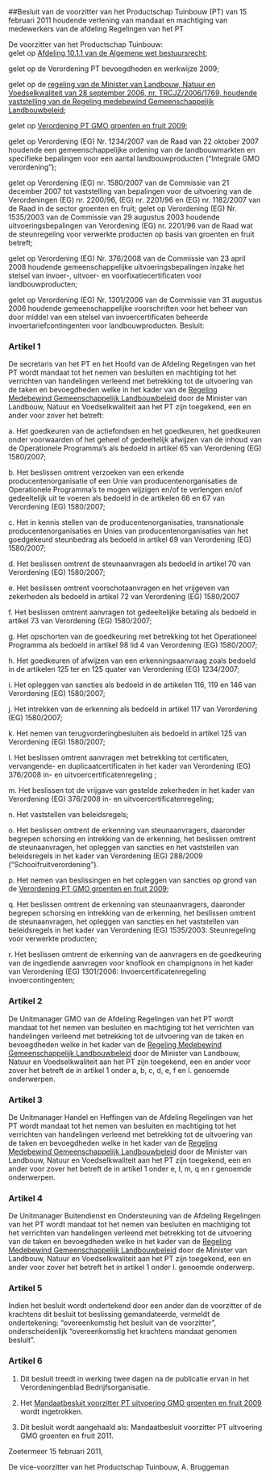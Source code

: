 <meta http-equiv='Content-Type' content='text/html; charset=utf-8' />

##Besluit van de voorzitter van het Productschap Tuinbouw (PT) van 15 februari 2011 houdende verlening van mandaat en machtiging van medewerkers van de afdeling Regelingen van het PT

De voorzitter van het Productschap Tuinbouw:  
gelet op [Afdeling 10.1.1 van de Algemene wet bestuursrecht](../../../../../../../../../../../wet/algemene/wet/bestuursrecht/BWBR0005537/README.md);

gelet op de Verordening PT bevoegdheden en werkwijze 2009;

gelet op de [regeling van de Minister van Landbouw, Natuur en Voedselkwaliteit van 28 september 2006, nr. TRCJZ/2006/1769, houdende vaststelling van de Regeling medebewind Gemeenschappelijk Landbouwbeleid](../../../../../../../../../../../ministeriele-regeling/regeling/medebewind/gemeenschappelijk/landbouwbeleid/BWBR0020360/README.md);

gelet op [Verordening PT GMO groenten en fruit 2009](../../../../../../../../../../../pbo/verordening/pt/gmo/groenten/en/fruit/2009/BWBR0027550/README.md);

gelet op Verordening (EG) Nr. 1234/2007 van de Raad van 22 oktober 2007 houdende een gemeenschappelijke ordening van de landbouwmarkten en specifieke bepalingen voor een aantal landbouwproducten (“Integrale GMO verordening”);

gelet op Verordening (EG) nr. 1580/2007 van de Commissie van 21 december 2007 tot vaststelling van bepalingen voor de uitvoering van de Verordeningen (EG) nr. 2200/96, (EG) nr. 2201/96 en (EG) nr. 1182/2007 van de Raad in de sector groenten en fruit; gelet op Verordening (EG) Nr. 1535/2003 van de Commissie van 29 augustus 2003 houdende uitvoeringsbepalingen van Verordening (EG) nr. 2201/96 van de Raad wat de steunregeling voor verwerkte producten op basis van groenten en fruit betreft;

gelet op Verordening (EG) Nr. 376/2008 van de Commissie van 23 april 2008 houdende gemeenschappelijke uitvoeringsbepalingen inzake het stelsel van invoer-, uitvoer- en voorfixatiecertificaten voor landbouwproducten;

gelet op Verordening (EG) Nr. 1301/2006 van de Commissie van 31 augustus 2006 houdende gemeenschappelijke voorschriften voor het beheer van door middel van een stelsel van invoercertificaten beheerde invoertariefcontingenten voor landbouwproducten.
Besluit:    

### Artikel  1  

De secretaris van het PT en het Hoofd van de Afdeling Regelingen van het PT wordt mandaat tot het nemen van besluiten en machtiging tot het verrichten van handelingen verleend met betrekking tot de uitvoering van de taken en bevoegdheden welke in het kader van de [Regeling Medebewind Gemeenschappelijk Landbouwbeleid](../../../../../../../../../../../ministeriele-regeling/regeling/medebewind/gemeenschappelijk/landbouwbeleid/BWBR0020360/README.md) door de Minister van Landbouw, Natuur en Voedselkwaliteit aan het PT zijn toegekend, een en ander voor zover het betreft: 

a. Het goedkeuren van de actiefondsen en het goedkeuren, het goedkeuren onder voorwaarden of het geheel of gedeeltelijk afwijzen van de inhoud van de Operationele Programma’s als bedoeld in artikel 65 van Verordening (EG) 1580/2007;  

b. Het beslissen omtrent verzoeken van een erkende producentenorganisatie of een Unie van producentenorganisaties de Operationele Programma’s te mogen wijzigen en/of te verlengen en/of gedeeltelijk uit te voeren als bedoeld in de artikelen 66 en 67 van Verordening (EG) 1580/2007;  

c. Het in kennis stellen van de producentenorganisaties, transnationale producentenorganisaties en Unies van producentenorganisaties van het goedgekeurd steunbedrag als bedoeld in artikel 69 van Verordening (EG) 1580/2007;  

d. Het beslissen omtrent de steunaanvragen als bedoeld in artikel 70 van Verordening (EG) 1580/2007;  

e. Het beslissen omtrent voorschotaanvragen en het vrijgeven van zekerheden als bedoeld in artikel 72 van Verordening (EG) 1580/2007  

f. Het beslissen omtrent aanvragen tot gedeeltelijke betaling als bedoeld in artikel 73 van Verordening (EG) 1580/2007;  

g. Het opschorten van de goedkeuring met betrekking tot het Operationeel Programma als bedoeld in artikel 98 lid 4 van Verordening (EG) 1580/2007;  

h. Het goedkeuren of afwijzen van een erkenningsaanvraag zoals bedoeld in de artikelen 125 ter en 125 quater van Verordening (EG) 1234/2007;  

i. Het opleggen van sancties als bedoeld in de artikelen 116, 119 en 146 van Verordening (EG) 1580/2007;  

j. Het intrekken van de erkenning als bedoeld in artikel 117 van Verordening (EG) 1580/2007;  

k. Het nemen van terugvorderingbesluiten als bedoeld in artikel 125 van Verordening (EG) 1580/2007;  

l. Het beslissen omtrent aanvragen met betrekking tot certificaten, vervangende- en duplicaatcertificaten in het kader van Verordening (EG) 376/2008 in- en uitvoercertificatenregeling ;  

m. Het beslissen tot de vrijgave van gestelde zekerheden in het kader van Verordening (EG) 376/2008 in- en uitvoercertificatenregeling;  

n. Het vaststellen van beleidsregels;  

o. Het beslissen omtrent de erkenning van steunaanvragers, daaronder begrepen schorsing en intrekking van de erkenning, het beslissen omtrent de steunaanvragen, het opleggen van sancties en het vaststellen van beleidsregels in het kader van Verordening (EG) 288/2009 (“Schooifruitverordening”).  

p. Het nemen van beslissingen en het opleggen van sancties op grond van de [Verordening PT GMO groenten en fruit 2009](../../../../../../../../../../../pbo/verordening/pt/gmo/groenten/en/fruit/2009/BWBR0027550/README.md);  

q. Het beslissen omtrent de erkenning van steunaanvragers, daaronder begrepen schorsing en intrekking van de erkenning, het beslissen omtrent de steunaanvragen, het opleggen van sancties en het vaststellen van beleidsregels in het kader van Verordening (EG) 1535/2003: Steunregeling voor verwerkte producten;  

r. Het beslissen omtrent de erkenning van de aanvragers en de goedkeuring van de ingediende aanvragen voor knoflook en champignons in het kader van Verordening (EG) 1301/2006: Invoercertificatenregeling invoercontingenten;    

### Artikel  2  

De Unitmanager GMO van de Afdeling Regelingen van het PT wordt mandaat tot het nemen van besluiten en machtiging tot het verrichten van handelingen verleend met betrekking tot de uitvoering van de taken en bevoegdheden welke in het kader van de [Regeling Medebewind Gemeenschappelijk Landbouwbeleid](../../../../../../../../../../../ministeriele-regeling/regeling/medebewind/gemeenschappelijk/landbouwbeleid/BWBR0020360/README.md) door de Minister van Landbouw, Natuur en Voedselkwaliteit aan het PT zijn toegekend, een en ander voor zover het betreft de in artikel 1 onder a, b, c, d, e, f en l. genoemde onderwerpen.  

### Artikel  3  

De Unitmanager Handel en Heffingen van de Afdeling Regelingen van het PT wordt mandaat tot het nemen van besluiten en machtiging tot het verrichten van handelingen verleend met betrekking tot de uitvoering van de taken en bevoegdheden welke in het kader van de [Regeling Medebewind Gemeenschappelijk Landbouwbeleid](../../../../../../../../../../../ministeriele-regeling/regeling/medebewind/gemeenschappelijk/landbouwbeleid/BWBR0020360/README.md) door de Minister van Landbouw, Natuur en Voedselkwaliteit aan het PT zijn toegekend, een en ander voor zover het betreft de in artikel 1 onder e, I, m, q en r genoemde onderwerpen.  

### Artikel  4  

De Unitmanager Buitendienst en Ondersteuning van de Afdeling Regelingen van het PT wordt mandaat tot het nemen van besluiten en machtiging tot het verrichten van handelingen verleend met betrekking tot de uitvoering van de taken en bevoegdheden welke in het kader van de [Regeling Medebewind Gemeenschappelijk Landbouwbeleid](../../../../../../../../../../../ministeriele-regeling/regeling/medebewind/gemeenschappelijk/landbouwbeleid/BWBR0020360/README.md) door de Minister van Landbouw, Natuur en Voedselkwaliteit aan het PT zijn toegekend, een en ander voor zover het betreft het in artikel 1 onder I. genoemde onderwerp.  

### Artikel  5  

Indien het besluit wordt ondertekend door een ander dan de voorzitter of de krachtens dit besluit tot beslissing gemandateerde, vermeldt de ondertekening: “overeenkomstig het besluit van de voorzitter”, onderscheidenlijk “overeenkomstig het krachtens mandaat genomen besluit”.  

### Artikel  6  

1. Dit besluit treedt in werking twee dagen na de publicatie ervan in het Verordeningenblad Bedrijfsorganisatie.  

2. Het [Mandaatbesluit voorzitter PT uitvoering GMO groenten en fruit 2009](../../../../../../../../../../../pbo/mandaatbesluit/voorzitter/pt/uitvoering/gmo/groenten/en/fruit/2009/BWBR0027554/README.md) wordt ingetrokken.  

3. Dit besluit wordt aangehaald als: Mandaatbesluit voorzitter PT uitvoering GMO groenten en fruit 2011.    

Zoetermeer 
15 februari 2011,   

De vice-voorzitter van het Productschap Tuinbouw, 
A. Bruggeman     
